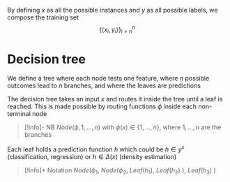 By defining $x$  as all the possible instances and $y$ as all possible labels, we compose the training set $$\{\langle x_i,y_i\rangle\}^n_{i=n}$$
# Decision tree
We define a tree where each node tests one feature, where $n$ possible outcomes lead to $n$ branches, and where the leaves are predictions

The decision tree takes an input $x$ and routes it inside the tree until a leaf is reached. This is made possible by routing functions $\phi$ inside each non-terminal node

> [!info]- NB
> $Node(\phi, 1,...,n)$ with $\phi(x)\in\{1,...,n\}$, where $1,...,n$ are the branches

Each leaf holds a prediction function $h$ which could be $h\in y^x$ (classification, regression) or $h\in\Delta(x)$ (density estimation)


> [!info]+ Notation
> $Node(\phi_1,$
> 	$Node(\phi_2,$
> 		$Leaf(h_1)$,
> 		$Leaf(h_2)$
> 	),
> 	$Leaf(h_3)$
> )
